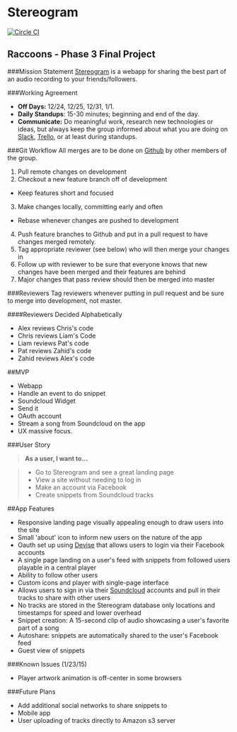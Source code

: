 Stereogram
==========

[![Circle CI](https://circleci.com/gh/raccoons-2014/stereogram.svg?style=svg)](https://circleci.com/gh/raccoons-2014/stereogram)

Raccoons - Phase 3 Final Project
--------------------------------

###Mission Statement
[Stereogram] is a webapp for sharing the best part of an audio recording to your friends/followers.

###Working Agreement
- **Off Days:** 12/24, 12/25, 12/31, 1/1.
- **Daily Standups**: 15-30 minutes; beginning and end of the day.
- **Communicate:** Do meaningful work, research new technologies or ideas, but always keep the group informed about what you are doing on [Slack], [Trello], or at least during standups.

###Git Workflow
All merges are to be done on [Github] by other members of the group.

1. Pull remote changes on development
2. Checkout a new feature branch off of development
- Keep features short and focused
3. Make changes locally, committing early and often
- Rebase whenever changes are pushed to development
4. Push feature branches to Github and put in a pull request to have changes merged remotely.
5. Tag appropriate reviewer (see below) who will then merge your changes in
6. Follow up with reviewer to be sure that everyone knows that new changes have been merged and their features are behind
7. Major changes that pass review should then be merged into master

###Reviewers
Tag reviewers whenever putting in pull request and be sure to merge into development, not master.

####Reviewers Decided Alphabetically
- Alex reviews Chris's code
- Chris reviews Liam's Code
- Liam reviews Pat's code
- Pat reviews Zahid's code
- Zahid reviews Alex's code

##MVP
- Webapp
- Handle an event to do snippet
- Soundcloud Widget
- Send it
- OAuth account
- Stream a song from Soundcloud on the app
- UX massive focus.

###User Story
>**As a user, I want to...**

>  - Go to Stereogram and see a great landing page
>  - View a site without needing to log in
>  - Make an account via Facebook
>  - Create snippets from Soundcloud tracks

##App Features
- Responsive landing page visually appealing enough to draw users into the site
- Small 'about' icon to inform new users on the nature of the app
- Oauth set up using [Devise] that allows users to login via their Facebook accounts
- A single page landing on a user's feed with snippets from followed users playable in a central player
- Ability to follow other users
- Custom icons and player with single-page interface
- Allows users to sign in via their [Soundcloud] accounts and pull in their tracks to share with other users
- No tracks are stored in the Stereogram database only locations and timestamps for speed and lower overhead
- Snippet creation: A 15-second clip of audio showcasing a user's favorite part of a song
- Autoshare: snippets are automatically shared to the user's Facebook feed
- Guest view of snippets

###Known Issues (1/23/15)
- Player artwork animation is off-center in some browsers

###Future Plans
- Add additional social networks to share snippets to
- Mobile app
- User uploading of tracks directly to Amazon s3 server

[Stereogram]: http://stere-o-gram.herokuapp.com/
[Slack]: https://slack.com/
[Trello]:https://trello.com/
[Github]: https://github.com/raccoons-2014/stereogram
[Devise]: https://github.com/plataformatec/devise
[Soundcloud]: https://soundcloud.com/
